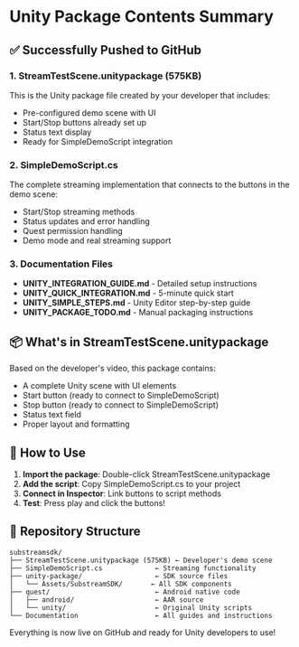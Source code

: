 # Unity Package Contents Summary

## ✅ Successfully Pushed to GitHub

### 1. StreamTestScene.unitypackage (575KB)
This is the Unity package file created by your developer that includes:
- Pre-configured demo scene with UI
- Start/Stop buttons already set up
- Status text display
- Ready for SimpleDemoScript integration

### 2. SimpleDemoScript.cs
The complete streaming implementation that connects to the buttons in the demo scene:
- Start/Stop streaming methods
- Status updates and error handling
- Quest permission handling
- Demo mode and real streaming support

### 3. Documentation Files
- **UNITY_INTEGRATION_GUIDE.md** - Detailed setup instructions
- **UNITY_QUICK_INTEGRATION.md** - 5-minute quick start
- **UNITY_SIMPLE_STEPS.md** - Unity Editor step-by-step guide
- **UNITY_PACKAGE_TODO.md** - Manual packaging instructions

## 📦 What's in StreamTestScene.unitypackage

Based on the developer's video, this package contains:
- A complete Unity scene with UI elements
- Start button (ready to connect to SimpleDemoScript)
- Stop button (ready to connect to SimpleDemoScript)
- Status text field
- Proper layout and formatting

## 🚀 How to Use

1. **Import the package**: Double-click StreamTestScene.unitypackage
2. **Add the script**: Copy SimpleDemoScript.cs to your project
3. **Connect in Inspector**: Link buttons to script methods
4. **Test**: Press play and click the buttons!

## 📁 Repository Structure

```
substreamsdk/
├── StreamTestScene.unitypackage (575KB) ← Developer's demo scene
├── SimpleDemoScript.cs             ← Streaming functionality
├── unity-package/                  ← SDK source files
│   └── Assets/SubstreamSDK/       ← All SDK components
├── quest/                          ← Android native code
│   ├── android/                    ← AAR source
│   └── unity/                      ← Original Unity scripts
└── Documentation                   ← All guides and instructions
```

Everything is now live on GitHub and ready for Unity developers to use!

